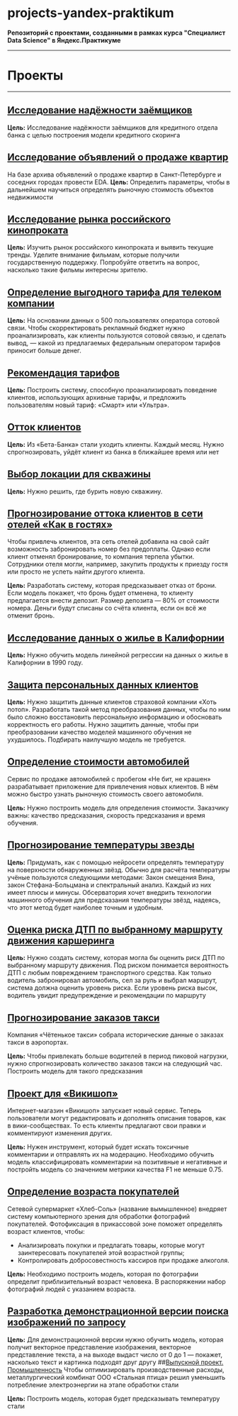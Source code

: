 # projects-yandex-praktikum
**Репозиторий с проектами, созданными в рамках курса "Специалист Data Science" в Яндекс.Практикуме**
____
# Проекты
____
## [Исследование надёжности заёмщиков](https://github.com/stovbunenko/projects-yandex-praktikum/tree/main/1.%20bank-project)
**Цель:**
Исследование надёжности заёмщиков для кредитного отдела банка с целью построения модели кредитного скоринга

## [Исследование объявлений о продаже квартир](https://github.com/stovbunenko/projects-yandex-praktikum/tree/main/2.%20real-estate%20)
На базе архива объявлений о продаже квартир в Санкт-Петербурге и соседних городах провести EDA. 
**Цель:**
Определить параметры, чтобы в дальнейшем научиться определять рыночную стоимость объектов недвижимости

## [Исследование рынка российского кинопроката](https://github.com/stovbunenko/projects-yandex-praktikum/tree/main/3.%20films-project)
**Цель:**
Изучить рынок российского кинопроката и выявить текущие тренды. Уделите внимание фильмам, которые получили государственную поддержку. Попробуйте ответить на вопрос, насколько такие фильмы интересны зрителю.

## [Определение выгодного тарифа для телеком компании](https://github.com/stovbunenko/projects-yandex-praktikum/tree/main/4.%20telecom-company%20)
**Цель:**
На основании данных о 500 пользователях оператора сотовой связи. Чтобы скорректировать рекламный бюджет нужно проанализировать, как клиенты пользуются сотовой связью, и сделать вывод, — какой из предлагаемых федеральным оператором тарифов приносит больше денег.

## [Рекомендация тарифов](https://github.com/stovbunenko/projects-yandex-praktikum/tree/main/5.%20tafif%20reccomendations)
**Цель:**
Построить систему, способную проанализировать поведение клиентов, использующих архивные тарифы, и предложить пользователям новый тариф: «Смарт» или «Ультра».

## [Отток клиентов](https://github.com/stovbunenko/projects-yandex-praktikum/tree/main/6.%20customer%20overflow)
**Цель:**
Из «Бета-Банка» стали уходить клиенты. Каждый месяц. Нужно спрогнозировать, уйдёт клиент из банка в ближайшее время или нет

## [Выбор локации для скважины](https://github.com/stovbunenko/projects-yandex-praktikum/tree/main/7.%20well-location-selection)
**Цель:**
Нужно решить, где бурить новую скважину.

## [Прогнозирование оттока клиентов в сети отелей «Как в гостях»](https://github.com/stovbunenko/projects-yandex-praktikum/tree/main/8.%20hotel-churn-rate)
Чтобы привлечь клиентов, эта сеть отелей добавила на свой сайт возможность забронировать номер без предоплаты. Однако если клиент отменял бронирование, то компания терпела убытки. Сотрудники отеля могли, например, закупить продукты к приезду гостя или просто не успеть найти другого клиента.

**Цель:**
Разработать систему, которая предсказывает отказ от брони. Если модель покажет, что бронь будет отменена, то клиенту предлагается внести депозит. Размер депозита — 80% от стоимости номера. Деньги будут списаны со счёта клиента, если он всё же отменит бронь.

## [Исследование данных о жилье в Калифорнии](https://github.com/stovbunenko/projects-yandex-praktikum/tree/main/9.%20housing-project)
**Цель:**
Нужно обучить модель линейной регрессии на данных о жилье в Калифорнии в 1990 году.

## [Защита персональных данных клиентов](https://github.com/stovbunenko/projects-yandex-praktikum/tree/main/10.%20insurance-project)
**Цель:**
Нужно защитить данные клиентов страховой компании «Хоть потоп». Разработать такой метод преобразования данных, чтобы по ним было сложно восстановить персональную информацию и обосновать корректность его работы. Нужно защитить данные, чтобы при преобразовании качество моделей машинного обучения не ухудшилось. Подбирать наилучшую модель не требуется.

## [Определение стоимости автомобилей](https://github.com/stovbunenko/projects-yandex-praktikum/tree/main/11.%20car-cost-project)
Сервис по продаже автомобилей с пробегом «Не бит, не крашен» разрабатывает приложение для привлечения новых клиентов. В нём можно быстро узнать рыночную стоимость своего автомобиля.

**Цель:**
Нужно построить модель для определения стоимости. Заказчику важны: качество предсказания, скорость предсказания и время обучения.

## [Прогнозирование температуры звезды](https://github.com/stovbunenko/projects-yandex-praktikum/tree/main/12.%20star-project)
**Цель:**
Придумать, как с помощью нейросети определять температуру на поверхности обнаруженных звёзд. 
Обычно для расчёта температуры учёные пользуются следующими методами: Закон смещения Вина, закон Стефана-Больцмана и спектральный анализ. Каждый из них имеет плюсы и минусы. Обсерватория хочет внедрить технологии машинного обучения для предсказания температуры звёзд, надеясь, что этот метод будет наиболее точным и удобным.

## [Оценка риска ДТП по выбранному маршруту движения каршеринга](https://github.com/stovbunenko/projects-yandex-praktikum/tree/main/13.%20car-crash-risks)
**Цель:**
Нужно создать систему, которая могла бы оценить риск ДТП по выбранному маршруту движения. Под риском понимается вероятность ДТП с любым повреждением транспортного средства. Как только водитель забронировал автомобиль, сел за руль и выбрал маршрут, система должна оценить уровень риска. Если уровень риска высок, водитель увидит предупреждение и рекомендации по маршруту
## [Прогнозирование заказов такси](https://github.com/stovbunenko/projects-yandex-praktikum/tree/main/14.%20taxi-orders-forecast)
Компания «Чётенькое такси» собрала исторические данные о заказах такси в аэропортах. 

**Цель:**
Чтобы привлекать больше водителей в период пиковой нагрузки, нужно спрогнозировать количество заказов такси на следующий час. Построить модель для такого предсказания
## [Проект для «Викишоп»](https://github.com/stovbunenko/projects-yandex-praktikum/tree/main/15.%20viki-shop-project)
Интернет-магазин «Викишоп» запускает новый сервис. Теперь пользователи могут редактировать и дополнять описания товаров, как в вики-сообществах. То есть клиенты предлагают свои правки и комментируют изменения других.

**Цель:**
Нужен инструмент, который будет искать токсичные комментарии и отправлять их на модерацию. Необходимо обучить модель классифицировать комментарии на позитивные и негативные и постройть модель со значением метрики качества F1 не меньше 0.75.
## [Определение возраста покупателей](https://github.com/stovbunenko/projects-yandex-praktikum/tree/main/16.%20age-detection-project)
Сетевой супермаркет «Хлеб-Соль» (название вымышленное) внедряет систему компьютерного зрения для обработки фотографий покупателей. Фотофиксация в прикассовой зоне поможет определять возраст клиентов, чтобы:

- Анализировать покупки и предлагать товары, которые могут заинтересовать покупателей этой возрастной группы;
- Контролировать добросовестность кассиров при продаже алкоголя.

**Цель:**
Необходимо построить модель, которая по фотографии определит приблизительный возраст человека. В распоряжении набор фотографий людей с указанием возраста.
## [Разработка демонстрационной версии поиска изображений по запросу](https://github.com/stovbunenko/projects-yandex-praktikum/tree/main/17.%20image-search-project)

**Цель:**
Для демонстрационной версии нужно обучить модель, которая получит векторное представление изображения, векторное представление текста, а на выходе выдаст число от 0 до 1 — покажет, насколько текст и картинка подходят друг другу
##[Выпускной проект. Промышленность](https://github.com/stovbunenko/projects-yandex-praktikum/tree/main/18.%20final-project)
Чтобы оптимизировать производственные расходы, металлургический комбинат ООО «Стальная птица» решил уменьшить потребление электроэнергии на этапе обработки стали

**Цель:**
Построить модель, которая будет предсказывать температуру стали
